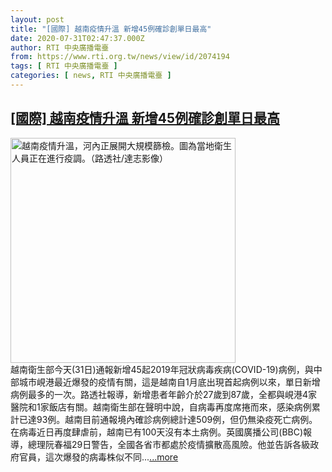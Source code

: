 ```yaml
---
layout: post
title: "[國際] 越南疫情升溫 新增45例確診創單日最高"
date: 2020-07-31T02:47:37.000Z
author: RTI 中央廣播電臺
from: https://www.rti.org.tw/news/view/id/2074194
tags: [ RTI 中央廣播電臺 ]
categories: [ news, RTI 中央廣播電臺 ]
---
```

<!--1596163657000-->
[[國際] 越南疫情升溫 新增45例確診創單日最高](https://www.rti.org.tw/news/view/id/2074194)
------

<div>
<img src="https://static.rti.org.tw/assets/thumbnails/2020/07/30/192723b93c2622992fa8058ca9d8c9a6.JPG" width="360" alt="越南疫情升溫，河內正展開大規模篩檢。圖為當地衛生人員正在進行疫調。（路透社/達志影像）" title="越南疫情升溫，河內正展開大規模篩檢。圖為當地衛生人員正在進行疫調。（路透社/達志影像）"><br>越南衛生部今天(31日)通報新增45起2019年冠狀病毒疾病(COVID-19)病例，與中部城市峴港最近爆發的疫情有關，這是越南自1月底出現首起病例以來，單日新增病例最多的一次。路透社報導，新增患者年齡介於27歲到87歲，全都與峴港4家醫院和1家飯店有關。越南衛生部在聲明中說，自病毒再度席捲而來，感染病例累計已達93例。越南目前通報境內確診病例總計達509例，但仍無染疫死亡病例。在病毒近日再度肆虐前，越南已有100天沒有本土病例。英國廣播公司(BBC)報導，總理阮春福29日警告，全國各省市都處於疫情擴散高風險。他並告訴各級政府官員，這次爆發的病毒株似不同...<a target="_blank" href="https://www.rti.org.tw/news/view/id/2074194">...more</a>
</div>
